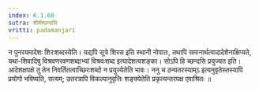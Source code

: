 ```yaml
---
index: 6.1.60
sutra: शीर्षंश्छन्दसि
vritti: padamanjari
---
```


 न पुनरयमादेशः शिरःशब्दस्येति। यद्यपि सूत्रे शिरस इति स्थानी नोपातः, तथापि समानार्थत्वादादेशेनाक्षिप्यते, यथा-शिवादिषु विश्रवणरवणशब्दाभ्यां विश्रवःशब्द इत्यादेशत्वशङ्का। सोऽपि हि च्छन्दसि प्रयुज्यत इति। आदेशक्षपक्षे तु तेन निवर्तितत्वाच्छिरःशब्दो न प्रयुज्येतेति भावः। ननु च ठन्यतरस्याम्ऽ इत्यनुवृतेस्तस्यापि प्रयोगो भविष्यति, सत्यम्; उतरत्रापि विकल्पानुवृत्तिः शङ्क्येतेति प्रकृत्यन्तरपक्ष एवाश्रितः ॥